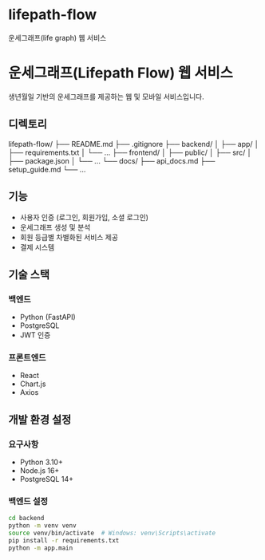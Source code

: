 # lifepath-flow
운세그래프(life graph) 웹 서비스
# 운세그래프(Lifepath Flow) 웹 서비스

생년월일 기반의 운세그래프를 제공하는 웹 및 모바일 서비스입니다.

## 디렉토리
lifepath-flow/
├── README.md
├── .gitignore
├── backend/
│   ├── app/
│   ├── requirements.txt
│   └── ...
├── frontend/
│   ├── public/
│   ├── src/
│   ├── package.json
│   └── ...
└── docs/
    ├── api_docs.md
    ├── setup_guide.md
    └── ...

## 기능

- 사용자 인증 (로그인, 회원가입, 소셜 로그인)
- 운세그래프 생성 및 분석
- 회원 등급별 차별화된 서비스 제공
- 결제 시스템

## 기술 스택

### 백엔드
- Python (FastAPI)
- PostgreSQL
- JWT 인증

### 프론트엔드
- React
- Chart.js
- Axios

## 개발 환경 설정

### 요구사항
- Python 3.10+
- Node.js 16+
- PostgreSQL 14+

### 백엔드 설정
```bash
cd backend
python -m venv venv
source venv/bin/activate  # Windows: venv\Scripts\activate
pip install -r requirements.txt
python -m app.main
